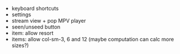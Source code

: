 - keyboard shortcuts
- settings
- stream view + pop MPV player
- seen/unseed button
- item: allow resort
- items: allow col-sm-3, 6 and 12 (maybe computation can calc more sizes?)